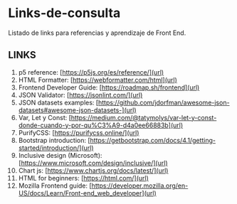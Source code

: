 # Links-de-consulta
Listado de links para referencias y aprendizaje de Front End.
## LINKS ##
1. p5 reference: [https://p5js.org/es/reference/](url)
2. HTML Formatter: [https://webformatter.com/html](url)
3. Frontend Developer Guide: [https://roadmap.sh/frontend](url)
4. JSON Validator: [https://jsonlint.com/](url)
5. JSON datasets examples: [https://github.com/jdorfman/awesome-json-datasets#awesome-json-datasets-](url)
6. Var, Let y Const: [https://medium.com/@tatymolys/var-let-y-const-donde-cuando-y-por-qu%C3%A9-d4a0ee66883b](url)
7. PurifyCSS: [https://purifycss.online/](url)
8. Bootstrap introduction: [https://getbootstrap.com/docs/4.1/getting-started/introduction/](url)
9. Inclusive design (Microsoft): [https://www.microsoft.com/design/inclusive/](url)
10. Chart js: [https://www.chartjs.org/docs/latest/](url)
11. HTML for beginners: [https://html.com/](url)
12. Mozilla Frontend guide: [https://developer.mozilla.org/en-US/docs/Learn/Front-end_web_developer](url)
